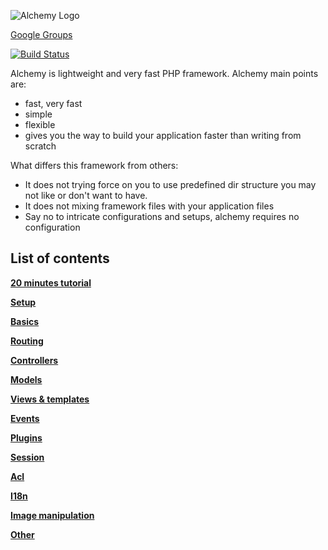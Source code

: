 ![Alchemy Logo](https://raw.github.com/dkraczkowski/alchemy/master/docs/alchemy_black_180.png)

[Google Groups](https://groups.google.com/forum/?fromgroups#!forum/alchemy-php-framework)

[![Build Status](https://travis-ci.org/dkraczkowski/alchemy.png)](https://travis-ci.org/dkraczkowski/alchemy)

Alchemy is lightweight and very fast PHP framework. Alchemy main points are:
 - fast, very fast
 - simple
 - flexible
 - gives you the way to build your application faster than writing from scratch

What differs this framework from others:
- It does not trying force on you to use predefined dir structure you may not like or don't want to have.
- It does not mixing framework files with your application files
- Say no to intricate configurations and setups, alchemy requires no configuration


List of contents
----------------

**[20 minutes tutorial](/docs/Tutorial.md)**

**[Setup](/docs/Setup.md)**

**[Basics](/docs/Basics.md)**

**[Routing](/docs/Routing.md)**

**[Controllers](/docs/Controllers.md)**

**[Models](/docs/Models.md)**

**[Views & templates](/docs/Views.md)**

**[Events](/docs/Events.md)**

**[Plugins](/docs/Plugins.md)**

**[Session](/docs/Session.md)**

**[Acl](/docs/Acl.md)**

**[I18n](/docs/I18n.md)**

**[Image manipulation](/docs/ImageManipulation.md)**

**[Other](/docs/Other.md)**


